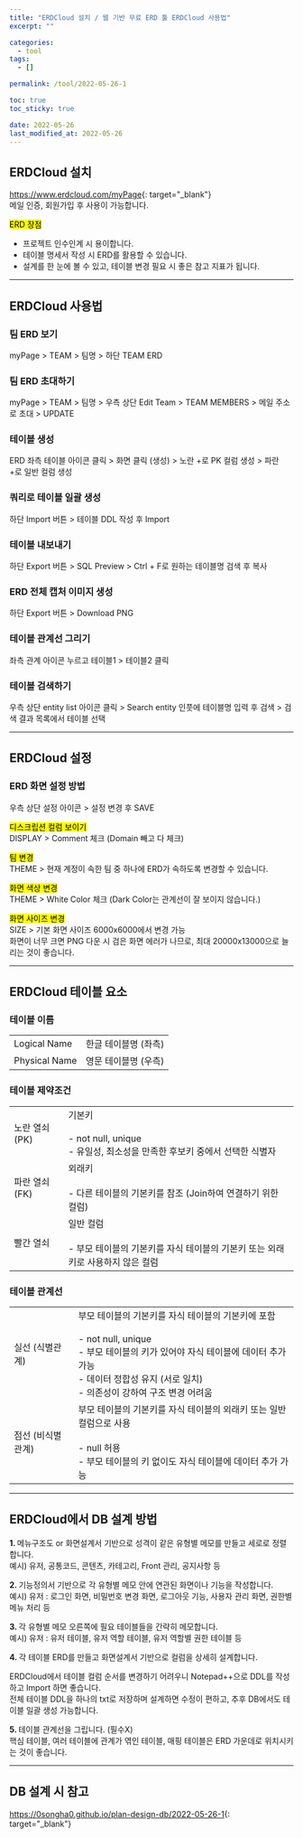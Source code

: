 ```yaml
---
title: "ERDCloud 설치 / 웹 기반 무료 ERD 툴 ERDCloud 사용법"
excerpt: ""

categories:
  - tool
tags:
  - []

permalink: /tool/2022-05-26-1

toc: true
toc_sticky: true

date: 2022-05-26
last_modified_at: 2022-05-26
---
```


## ERDCloud 설치

<https://www.erdcloud.com/myPage﻿>{: target="_blank"}  
메일 인증, 회원가입 후 사용이 가능합니다.

<mark>ERD 장점</mark>
- 프로젝트 인수인계 시 용이합니다.
- 테이블 명세서 작성 시 ERD를 활용할 수 있습니다.
- 설계를 한 눈에 볼 수 있고, 테이블 변경 필요 시 좋은 참고 지표가 됩니다.

---

## ERDCloud 사용법

### 팀 ERD 보기
myPage > TEAM > 팀명 > 하단 TEAM ERD

### 팀 ERD 초대하기
myPage > TEAM > 팀명 > 우측 상단 Edit Team > TEAM MEMBERS > 메일 주소로 초대 > UPDATE

### 테이블 생성
ERD 좌측 테이블 아이콘 클릭 > 화면 클릭 (생성) > 노란 +로 PK 컬럼 생성 > 파란 +로 일반 컬럼 생성

### 쿼리로 테이블 일괄 생성
하단 Import 버튼 > 테이블 DDL 작성 후 Import

### 테이블 내보내기
하단 Export 버튼 > SQL Preview > Ctrl + F로 원하는 테이블명 검색 후 복사

### ERD 전체 캡처 이미지 생성
하단 Export 버튼 > Download PNG

### 테이블 관계선 그리기
좌측 관계 아이콘 누르고 테이블1 > 테이블2 클릭

### 테이블 검색하기
우측 상단 entity list 아이콘 클릭 > Search entity 인풋에 테이블명 입력 후 검색 > 검색 결과 목록에서 테이블 선택

---

## ERDCloud 설정

### ERD 화면 설정 방법
우측 상단 설정 아이콘 > 설정 변경 후 SAVE

<mark>디스크립션 컬럼 보이기</mark>  
DISPLAY > Comment 체크 (Domain 빼고 다 체크)

<mark>팀 변경</mark>  
THEME > 현재 계정이 속한 팀 중 하나에 ERD가 속하도록 변경할 수 있습니다.

<mark>화면 색상 변경</mark>  
THEME > White Color 체크 (Dark Color는 관계선이 잘 보이지 않습니다.)

<mark>화면 사이즈 변경</mark>  
SIZE > 기본 화면 사이즈 6000x6000에서 변경 가능  
화면이 너무 크면 PNG 다운 시 검은 화면 에러가 나므로, 최대 20000x13000으로 늘리는 것이 좋습니다.

---

## ERDCloud 테이블 요소

### 테이블 이름
<table class="table_2_left">
  <tbody>
    <tr>
      <td>Logical Name</td>
      <td>한글 테이블명 (좌측)</td>
    </tr>
    <tr>
      <td>Physical Name</td>
      <td>영문 테이블명 (우측)</td>
    </tr>
  </tbody>
</table>

### 테이블 제약조건
<table class="table_2_left">
  <tbody>
    <tr>
      <td>노란 열쇠 (PK)</td>
      <td>
        기본키<br><br>
        - not null, unique<br>
        - 유일성, 최소성을 만족한 후보키 중에서 선택한 식별자
      </td>
    </tr>
    <tr>
      <td>파란 열쇠 (FK)</td>
      <td>
        외래키<br><br>
        - 다른 테이블의 기본키를 참조 (Join하여 연결하기 위한 컬럼)
      </td>
    </tr>
    <tr>
      <td>빨간 열쇠</td>
      <td>
        일반 컬럼<br><br>
        - 부모 테이블의 기본키를 자식 테이블의 기본키 또는 외래키로 사용하지 않은 컬럼
      </td>
    </tr>
  </tbody>
</table>

### 테이블 관계선
<table class="table_2_left">
  <tbody>
    <tr>
      <td>실선 (식별관계)</td>
      <td>
        부모 테이블의 기본키를 자식 테이블의 기본키에 포함<br><br>
        - not null, unique<br>
        - 부모 테이블의 키가 있어야 자식 테이블에 데이터 추가 가능<br>
        - 데이터 정합성 유지 (서로 일치)<br>
        - 의존성이 강하여 구조 변경 어려움
      </td>
    </tr>
    <tr>
      <td>점선 (비식별관계)</td>
      <td>
        부모 테이블의 기본키를 자식 테이블의 외래키 또는 일반 컬럼으로 사용<br><br>
        - null 허용<br>
        - 부모 테이블의 키 없이도 자식 테이블에 데이터 추가 가능
      </td>
    </tr>
  </tbody>
</table>

---

## ERDCloud에서 DB 설계 방법

<b>1. </b>메뉴구조도 or 화면설계서 기반으로 성격이 같은 유형별 메모를 만들고 세로로 정렬합니다.  
예시) 유저, 공통코드, 콘텐츠, 카테고리, Front 관리, 공지사항 등

<b>2. </b>기능정의서 기반으로 각 유형별 메모 안에 연관된 화면이나 기능을 작성합니다.  
예시) 유저 : 로그인 화면, 비밀번호 변경 화면, 로그아웃 기능, 사용자 관리 화면, 권한별 메뉴 처리 등

<b>3. </b>각 유형별 메모 오른쪽에 필요 테이블들을 간략히 메모합니다.  
예시) 유저 : 유저 테이블, 유저 역할 테이블, 유저 역할별 권한 테이블 등

<b>4. </b>각 테이블 ERD를 만들고 화면설계서 기반으로 컬럼을 상세히 설계합니다.  

ERDCloud에서 테이블 컬럼 순서를 변경하기 어려우니 Notepad++으로 DDL를 작성하고 Import 하면 좋습니다.  
전체 테이블 DDL을 하나의 txt로 저장하며 설계하면 수정이 편하고, 추후 DB에서도 테이블 일괄 생성 가능합니다.

<b>5. </b>테이블 관계선을 그립니다. (필수X)  
핵심 테이블, 여러 테이블에 관계가 엮인 테이블, 매핑 테이블은 ERD 가운데로 위치시키는 것이 좋습니다.

---

## DB 설계 시 참고
<https://0songha0.github.io/plan-design-db/2022-05-26-1>{: target="_blank"}
